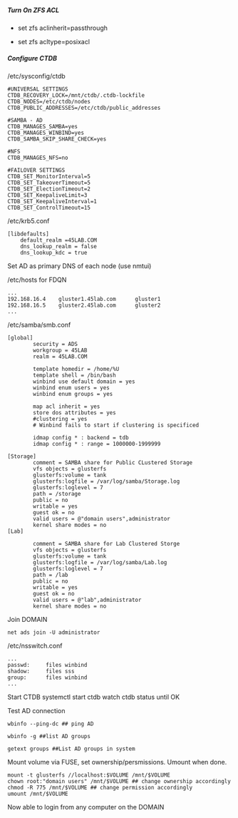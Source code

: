 ##### Turn On ZFS ACL


*  set zfs aclinherit=passthrough

*  set zfs acltype=posixacl

##### Configure CTDB

/etc/sysconfig/ctdb

	
	#UNIVERSAL SETTINGS
	CTDB_RECOVERY_LOCK=/mnt/ctdb/.ctdb-lockfile
	CTDB_NODES=/etc/ctdb/nodes
	CTDB_PUBLIC_ADDRESSES=/etc/ctdb/public_addresses
	
	#SAMBA - AD
	CTDB_MANAGES_SAMBA=yes
	CTDB_MANAGES_WINBIND=yes
	CTDB_SAMBA_SKIP_SHARE_CHECK=yes
	
	#NFS
	CTDB_MANAGES_NFS=no
	
	#FAILOVER SETTINGS
	CTDB_SET_MonitorInterval=5
	CTDB_SET_TakeoverTimeout=5
	CTDB_SET_ElectionTimeout=2
	CTDB_SET_KeepaliveLimit=3
	CTDB_SET_KeepaliveInterval=1
	CTDB_SET_ControlTimeout=15


/etc/krb5.conf

	
	[libdefaults]
		default_realm =45LAB.COM
		dns_lookup_realm = false
		dns_lookup_kdc = true

	
Set AD as primary DNS of each node (use nmtui)

/etc/hosts for FDQN

	
	...	
	192.168.16.4    gluster1.45lab.com      gluster1
	192.168.16.5    gluster2.45lab.com      gluster2
	...



/etc/samba/smb.conf

	
	[global]
	        security = ADS
	        workgroup = 45LAB
	        realm = 45LAB.COM
	
	        template homedir = /home/%U
	        template shell = /bin/bash
	        winbind use default domain = yes
	        winbind enum users = yes
	        winbind enum groups = yes
	
	        map acl inherit = yes
	        store dos attributes = yes
	        #clustering = yes
	        # Winbind fails to start if clustering is specificed
	
	        idmap config * : backend = tdb
	        idmap config * : range = 1000000-1999999
	
	[Storage]
	        comment = SAMBA share for Public CLustered Storage
	        vfs objects = glusterfs
	        glusterfs:volume = tank
	        glusterfs:logfile = /var/log/samba/Storage.log
	        glusterfs:loglevel = 7
	        path = /storage
	        public = no
	        writable = yes
	        guest ok = no
	        valid users = @"domain users",administrator
	        kernel share modes = no
	[Lab]
	
	        comment = SAMBA share for Lab Clustered Storge
	        vfs objects = glusterfs
	        glusterfs:volume = tank
	        glusterfs:logfile = /var/log/samba/Lab.log
	        glusterfs:loglevel = 7
	        path = /lab
	        public = no
	        writable = yes
	        guest ok = no
	        valid users = @"lab",administrator
	        kernel share modes = no

		
Join DOMAIN

	
	net ads join -U administrator

	
/etc/nsswitch.conf 

	
	...
	passwd:     files winbind
	shadow:     files sss
	group:      files winbind
	...

	
Start CTDB
	systemctl start ctdb
	watch ctdb status until OK
	
Test AD connection

	
	wbinfo --ping-dc ## ping AD
		
	wbinfo -g ##list AD groups
			
	getext groups ##List AD groups in system


Mount volume via FUSE, set ownership/persmissions. Umount when done.

	
	mount -t glusterfs //localhost:$VOLUME /mnt/$VOLUME
	chown root:"domain users" /mnt/$VOLUME ## change ownership accordingly
	chmod -R 775 /mnt/$VOLUME ## change permission accordingly
	umount /mnt/$VOLUME

	
Now able to login from any computer on the DOMAIN


